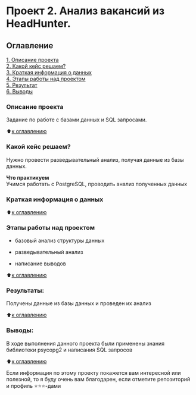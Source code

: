 # Проект 2. Анализ вакансий из HeadHunter. 

## Оглавление  
[1. Описание проекта](.README.md#Описание-проекта)  
[2. Какой кейс решаем?](.README.md#Какой-кейс-решаем)  
[3. Краткая информация о данных](.README.md#Краткая-информация-о-данных)  
[4. Этапы работы над проектом](.README.md#Этапы-работы-над-проектом)  
[5. Результат](.README.md#Результат)    
[6. Выводы](.README.md#Выводы) 

### Описание проекта    
Задание по работе с базами данных и SQL запросами.

:arrow_up:[к оглавлению](_)


### Какой кейс решаем?    
Нужно провести разведывательный анализ, получая данные из базы данных.


**Что практикуем**     
Учимся работать с PostgreSQL, проводить анализ полученных данных


### Краткая информация о данных

:arrow_up:[к оглавлению](.README.md#Оглавление)


### Этапы работы над проектом  

- базовый анализ структуры данных

- разведывательный анализ

- написание выводов



:arrow_up:[к оглавлению](.README.md#Оглавление)


### Результаты:  
Получены данные из базы данных и проведен их анализ

:arrow_up:[к оглавлению](.README.md#Оглавление)


### Выводы:  
В ходе выполнения данного проекта были применены знания библиотеки psycopg2 и написания SQL запросов

:arrow_up:[к оглавлению](.README.md#Оглавление)


Если информация по этому проекту покажется вам интересной или полезной, то я буду очень вам благодарен, если отметите репозиторий и профиль ⭐️⭐️⭐️-дами
